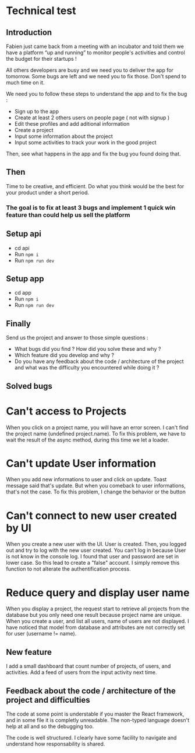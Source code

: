 # Technical test

## Introduction

Fabien just came back from a meeting with an incubator and told them we have a platform “up and running” to monitor people's activities and control the budget for their startups !

All others developers are busy and we need you to deliver the app for tomorrow.
Some bugs are left and we need you to fix those. Don't spend to much time on it.

We need you to follow these steps to understand the app and to fix the bug : 
 - Sign up to the app
 - Create at least 2 others users on people page ( not with signup ) 
 - Edit these profiles and add aditional information 
 - Create a project
 - Input some information about the project
 - Input some activities to track your work in the good project
  
Then, see what happens in the app and fix the bug you found doing that.

## Then
Time to be creative, and efficient. Do what you think would be the best for your product under a short period.

### The goal is to fix at least 3 bugs and implement 1 quick win feature than could help us sell the platform

## Setup api

- cd api
- Run `npm i`
- Run `npm run dev`

## Setup app

- cd app
- Run `npm i`
- Run `npm run dev`

## Finally

Send us the project and answer to those simple questions : 
- What bugs did you find ? How did you solve these and why ? 
- Which feature did you develop and why ? 
- Do you have any feedback about the code / architecture of the project and what was the difficulty you encountered while doing it ? 



## Solved bugs 
# Can't access to Projects 
When you click on a project name, you will have an error screen. I can't find the project name (undefined project.name).
To fix this problem, we have to wait the result of the async method, during this time we let a loader.

# Can't update User information
When you add new informations to user and click on update. Toast message said that's update. But when you comeback to user informations, that's not the case.
To fix this problem, I change the behavior or the button

# Can't connect to new user created by UI
When you create a new user with the UI. User is created. Then, you logged out and try to log with the new user created. You can't log in because User is not know in the console log. 
I found that user and password are set in lower case. So this lead to create a "false" account. I simply remove this function to not alterate the authentification process. 

# Reduce query and display user name
When you display a project, the request start to retrieve all projects from the database but you only need one result because project name are unique.
When you create a user, and list all users, name of users are not displayed.
I have noticed that model from database and attributes are not correctly set for user (username != name).


## New feature
I add a small dashboard that count number of projects, of users, and activities. Add a feed of users from the input activity next time.

## Feedback about the code / architecture of the project and difficulties 
The code at some point is understable if you master the React framework, and in some file it is completly unreadable.
The non-typed language doesn't help at all and so the debugging too. 

The code is well structured. I clearly have some facility to navigate and understand how responsability is shared.